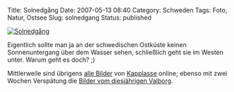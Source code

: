 Title: Solnedgång
Date: 2007-05-13 08:40
Category: Schweden
Tags: Foto, Natur, Ostsee
Slug: solnedgang
Status: published

[![Solnedgång](/pic/kappl_solned_s.jpg "Solnedgång")](/pic/kappl_solned_l.jpg)

Eigentlich sollte man ja an der schwedischen Ostküste keinen
Sonnenuntergang über dem Wasser sehen, schließlich geht sie im Westen
unter. Warum geht es doch? ;)

Mittlerweile sind übrigens [alle
Bilder](http://thomasmarquart.net/gallery/Kapplasse/index.html) von
[Kapplasse](http://www.fiket.de/2007/05/07/kapplasse/) online; ebenso
mit zwei Wochen Verspätung die [Bilder vom diesjährigen
Valborg](http://thomasmarquart.net/gallery/Valborg2007/index.html).

